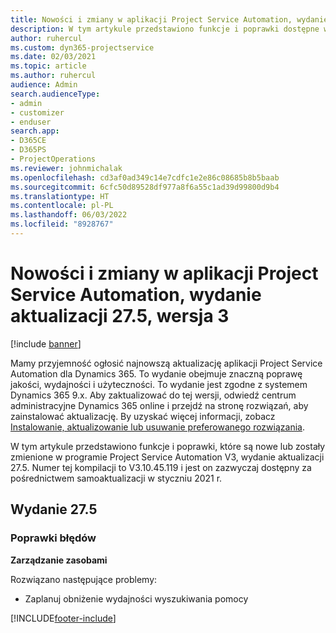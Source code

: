 ```yaml
---
title: Nowości i zmiany w aplikacji Project Service Automation, wydanie 27.5, Poprawka, wer. 3
description: W tym artykule przedstawiono funkcje i poprawki dostępne w programie Project Service Automation, wydanie aktualizacji 27.5, poprawka, V3.
author: ruhercul
ms.custom: dyn365-projectservice
ms.date: 02/03/2021
ms.topic: article
ms.author: ruhercul
audience: Admin
search.audienceType:
- admin
- customizer
- enduser
search.app:
- D365CE
- D365PS
- ProjectOperations
ms.reviewer: johnmichalak
ms.openlocfilehash: cd3af0ad349c14e7cdfc1e2e86c08685b8b5baab
ms.sourcegitcommit: 6cfc50d89528df977a8f6a55c1ad39d99800d9b4
ms.translationtype: HT
ms.contentlocale: pl-PL
ms.lasthandoff: 06/03/2022
ms.locfileid: "8928767"
---
```

# <a name="whats-new-or-changed-in-project-service-automation-update-release-275-v3"></a>Nowości i zmiany w aplikacji Project Service Automation, wydanie aktualizacji 27.5, wersja 3

[!include [banner](../includes/psa-now-project-operations.md)]

Mamy przyjemność ogłosić najnowszą aktualizację aplikacji Project Service Automation dla Dynamics 365. To wydanie obejmuje znaczną poprawę jakości, wydajności i użyteczności. To wydanie jest zgodne z systemem Dynamics 365 9.x. Aby zaktualizować do tej wersji, odwiedź centrum administracyjne Dynamics 365 online i przejdź na stronę rozwiązań, aby zainstalować aktualizację. By uzyskać więcej informacji, zobacz [Instalowanie, aktualizowanie lub usuwanie preferowanego rozwiązania](/power-platform/admin/install-remove-preferred-solution).

W tym artykule przedstawiono funkcje i poprawki, które są nowe lub zostały zmienione w programie Project Service Automation V3, wydanie aktualizacji 27.5. Numer tej kompilacji to V3.10.45.119 i jest on zazwyczaj dostępny za pośrednictwem samoaktualizacji w styczniu 2021 r.

## <a name="update-release-275"></a>Wydanie 27.5

### <a name="bug-fixes"></a>Poprawki błędów


**Zarządzanie zasobami**

Rozwiązano następujące problemy:

- Zaplanuj obniżenie wydajności wyszukiwania pomocy


[!INCLUDE[footer-include](../includes/footer-banner.md)]
